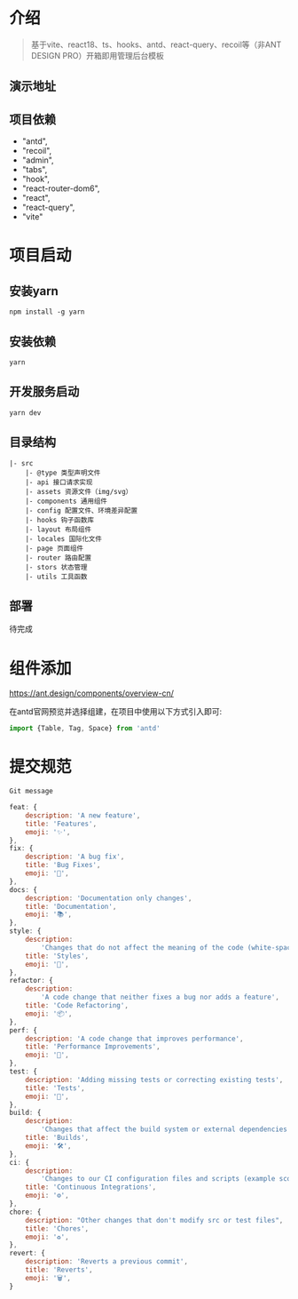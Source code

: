 # 介绍

> 基于vite、react18、ts、hooks、antd、react-query、recoil等（非ANT DESIGN PRO）开箱即用管理后台模板

## 演示地址

## 项目依赖
* "antd",
* "recoil",
* "admin",
* "tabs",
* "hook",
* "react-router-dom6",
* "react",
* "react-query",
* "vite"

# 项目启动

## 安装yarn
```
npm install -g yarn
```

## 安装依赖
```
yarn
```

## 开发服务启动
```
yarn dev
```
## 目录结构
```
|- src
    |- @type 类型声明文件
    |- api 接口请求实现
    |- assets 资源文件（img/svg）
    |- components 通用组件
    |- config 配置文件、环境差异配置
    |- hooks 钩子函数库
    |- layout 布局组件
    |- locales 国际化文件
    |- page 页面组件
    |- router 路由配置
    |- stors 状态管理
    |- utils 工具函数
```
## 部署

待完成

# 组件添加

https://ant.design/components/overview-cn/

在antd官网预览并选择组建，在项目中使用以下方式引入即可:

```js
import {Table, Tag, Space} from 'antd'

```

# 提交规范
```js
Git message

feat: {
    description: 'A new feature',
    title: 'Features',
    emoji: '✨',
},
fix: {
    description: 'A bug fix',
    title: 'Bug Fixes',
    emoji: '🐛',
},
docs: {
    description: 'Documentation only changes',
    title: 'Documentation',
    emoji: '📚',
},
style: {
    description:
        'Changes that do not affect the meaning of the code (white-space, formatting, missing semi-colons, etc)',
    title: 'Styles',
    emoji: '💎',
},
refactor: {
    description:
        'A code change that neither fixes a bug nor adds a feature',
    title: 'Code Refactoring',
    emoji: '📦',
},
perf: {
    description: 'A code change that improves performance',
    title: 'Performance Improvements',
    emoji: '🚀',
},
test: {
    description: 'Adding missing tests or correcting existing tests',
    title: 'Tests',
    emoji: '🚨',
},
build: {
    description:
        'Changes that affect the build system or external dependencies (example scopes: gulp, broccoli, npm)',
    title: 'Builds',
    emoji: '🛠',
},
ci: {
    description:
        'Changes to our CI configuration files and scripts (example scopes: Travis, Circle, BrowserStack, SauceLabs)',
    title: 'Continuous Integrations',
    emoji: '⚙️',
},
chore: {
    description: "Other changes that don't modify src or test files",
    title: 'Chores',
    emoji: '♻️',
},
revert: {
    description: 'Reverts a previous commit',
    title: 'Reverts',
    emoji: '🗑',
}

```
